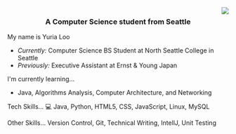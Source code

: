 <img align="right" src="https://visitor-badge.laobi.icu/badge?page_id=yuria-loo.yuria.loo" />

<h3 align="center">A Computer Science student from Seattle</h3>

My name is Yuria Loo
- <i>Currently:</i> Computer Science BS Student at North Seattle College in Seattle
- <i>Previously:</i> Executive Assistant at Ernst & Young Japan


I'm currently learning...
-  Java, Algorithms Analysis, Computer Architecture, and Networking 


Tech Skills...
💻 Java, Python, HTML5, CSS, JavaScript, Linux, MySQL

Other Skills...
Version Control, Git, Technical Writing, IntellJ, Unit Testing
<!--
**yuria-loo/yuria-loo** is a ✨ _special_ ✨ repository because its `README.md` (this file) appears on your GitHub profile.
-->
